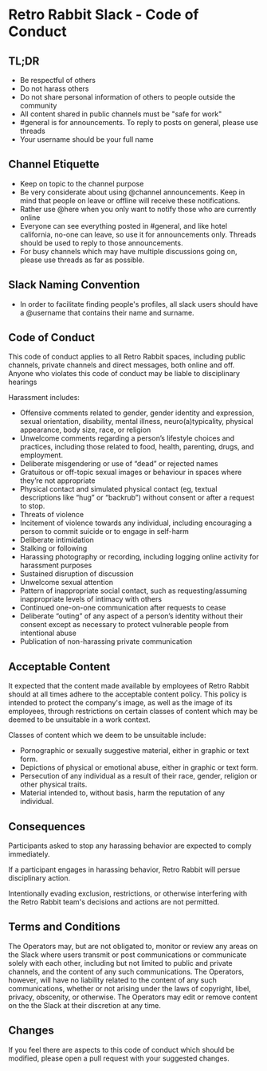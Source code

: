 # Retro Rabbit Slack - Code of Conduct

## TL;DR

* Be respectful of others
* Do not harass others
* Do not share personal information of others to people outside the community
* All content shared in public channels must be "safe for work"
* #general is for announcements. To reply to posts on general, please use threads
* Your username should be your full name 

## Channel Etiquette

* Keep on topic to the channel purpose
* Be very considerate about using @channel announcements. Keep in mind that people on leave or offline will receive these notifications.
* Rather use @here when you only want to notify those who are currently online
* Everyone can see everything posted in #general, and like hotel california, no-one can leave, so use it for announcements only. Threads should be used to reply to those announcements.
* For busy channels which may have multiple discussions going on, please use threads as far as possible. 

## Slack Naming Convention

* In order to facilitate finding people's profiles, all slack users should have a @username that contains their name and surname.

## Code of Conduct

This code of conduct applies to all Retro Rabbit spaces, including public channels, private channels and direct messages, both online and off. Anyone who violates this code of conduct may be liable to disciplinary hearings

Harassment includes:

* Offensive comments related to gender, gender identity and expression, sexual orientation, disability, mental illness, neuro(a)typicality, physical appearance, body size, race, or religion
* Unwelcome comments regarding a person’s lifestyle choices and practices, including those related to food, health, parenting, drugs, and employment.
* Deliberate misgendering or use of “dead” or rejected names
* Gratuitous or off-topic sexual images or behaviour in spaces where they’re not appropriate
* Physical contact and simulated physical contact (eg, textual descriptions like “hug” or “backrub”) without consent or after a request to stop.
* Threats of violence
* Incitement of violence towards any individual, including encouraging a person to commit suicide or to engage in self-harm
* Deliberate intimidation
* Stalking or following
* Harassing photography or recording, including logging online activity for harassment purposes
* Sustained disruption of discussion
* Unwelcome sexual attention
* Pattern of inappropriate social contact, such as requesting/assuming inappropriate levels of intimacy with others
* Continued one-on-one communication after requests to cease
* Deliberate “outing” of any aspect of a person’s identity without their consent except as necessary to protect vulnerable people from intentional abuse
* Publication of non-harassing private communication


## Acceptable Content
It expected that the content made available by employees of Retro Rabbit should at all times adhere to the acceptable content policy. This policy is intended to protect the company's image, as well as the image of its employees, through restrictions on certain classes of content which may be deemed to be unsuitable in a work context.

Classes of content which we deem to be unsuitable include:

 - Pornographic or sexually suggestive material, either in graphic or text form.
 - Depictions of physical or emotional abuse, either in graphic or text form.
 - Persecution of any individual as a result of their race, gender, religion or other physical traits.
 - Material intended to, without basis, harm the reputation of any individual.

## Consequences

Participants asked to stop any harassing behavior are expected to comply immediately.

If a participant engages in harassing behavior, Retro Rabbit will persue disciplinary action.

Intentionally evading exclusion, restrictions, or otherwise interfering with the Retro Rabbit team's decisions and actions are not permitted.

## Terms and Conditions
The Operators may, but are not obligated to, monitor or review any areas on the Slack where users transmit or post communications or communicate solely with each other, including but not limited to public and private channels, and the content of any such communications. The Operators, however, will have no liability related to the content of any such communications, whether or not arising under the laws of copyright, libel, privacy, obscenity, or otherwise. The Operators may edit or remove content on the the Slack at their discretion at any time.

## Changes
If you feel there are aspects to this code of conduct which should be modified, please open a pull request with your suggested changes. 

